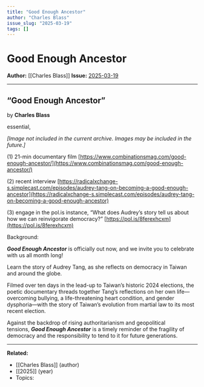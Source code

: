 ```yaml
---
title: "Good Enough Ancestor"
author: "Charles Blass"
issue_slug: "2025-03-19"
tags: []
---
```


# Good Enough Ancestor

**Author:** [[Charles Blass]]
**Issue:** [2025-03-19](https://plex.collectivesensecommons.org/2025-03-19/)

---

## “Good Enough Ancestor”
by **Charles Blass**

essential,

*[Image not included in the current archive. Images may be included in the future.]*

(1) 21-min documentary film
[https://www.combinationsmag.com/good-enough-ancestor/](https://www.combinationsmag.com/good-enough-ancestor/)

(2) recent interview
[https://radicalxchange-s.simplecast.com/episodes/audrey-tang-on-becoming-a-good-enough-ancestor](https://radicalxchange-s.simplecast.com/episodes/audrey-tang-on-becoming-a-good-enough-ancestor)

(3) engage in the pol.is instance,
“What does Audrey’s story tell us about how we can reinvigorate democracy?”
[https://pol.is/8ferexhcxm](https://pol.is/8ferexhcxm)

Background:

***Good Enough Ancestor*** is officially out now, and we invite you to celebrate with us all month long!

Learn the story of Audrey Tang, as she reflects on democracy in Taiwan and around the globe.

Filmed over ten days in the lead-up to Taiwan’s historic 2024 elections, the poetic documentary threads together Tang’s reflections on her own life—overcoming bullying, a life-threatening heart condition, and gender dysphoria—with the story of Taiwan’s evolution from martial law to its most recent election.

Against the backdrop of rising authoritarianism and geopolitical tensions, ***Good Enough Ancestor*** is a timely reminder of the fragility of democracy and the responsibility to tend to it for future generations.

---

**Related:**
- [[Charles Blass]] (author)
- [[2025]] (year)
- Topics: 

